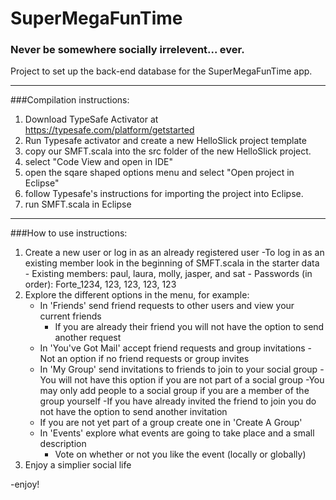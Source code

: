 SuperMegaFunTime
================
  
### Never be somewhere socially irrelevent... ever.
  
Project to set up the back-end database for the SuperMegaFunTime app.



-------
###Compilation instructions:

1. Download TypeSafe Activator at https://typesafe.com/platform/getstarted
2. Run Typesafe activator and create a new HelloSlick project template
3. copy our SMFT.scala into the src folder of the new HelloSlick project.
4. select "Code View and open in IDE"
5. open the sqare shaped options menu and select "Open project in Eclipse"
6. follow Typesafe's instructions for importing the project into Eclipse.
7. run SMFT.scala in Eclipse

-------
###How to use instructions:
1. Create a new user or log in as an already registered user
    -To log in as an existing member look in the beginning of SMFT.scala in the starter data
        - Existing members: paul, laura, molly, jasper, and sat
        - Passwords (in order): Forte_1234, 123, 123, 123, 123
2. Explore the different options in the menu, for example:
    - In 'Friends' send friend requests to other users and view your current friends
        - If you are already their friend you will not have the option to send another request
    - In 'You've Got Mail' accept friend requests and group invitations
        -Not an option if no friend requests or group invites
    - In 'My Group' send invitations to friends to join to your social group
        -You will not have this option if you are not part of a social group
        -You may only add people to a social group if you are a member of the group yourself
        -If you have already invited the friend to join you do not have the option to send
          another invitation
    - If you are not yet part of a group create one in 'Create A Group'
    - In 'Events' explore what events are going to take place and a small description
       - Vote on whether or not you like the event (locally or globally)
3. Enjoy a simplier social life

-enjoy!
